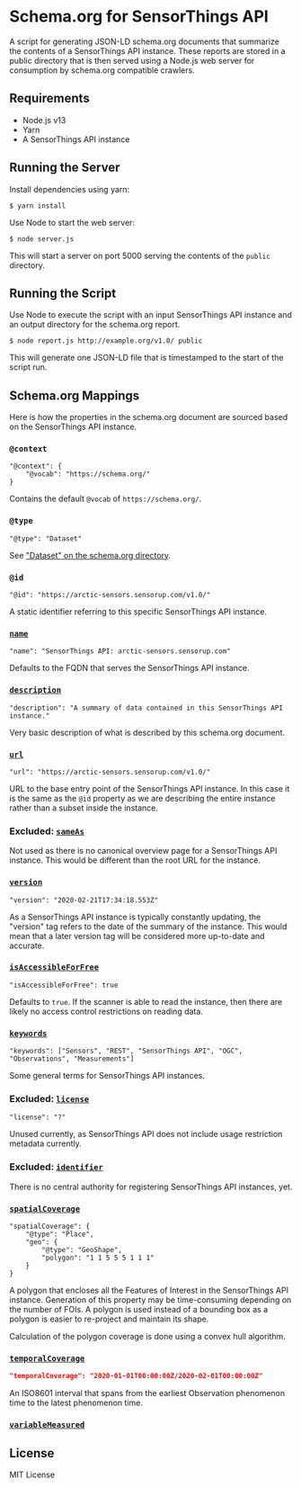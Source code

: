 # Schema.org for SensorThings API

A script for generating JSON-LD schema.org documents that summarize the contents of a SensorThings API instance. These reports are stored in a public directory that is then served using a Node.js web server for consumption by schema.org compatible crawlers.

## Requirements

* Node.js v13
* Yarn
* A SensorThings API instance

## Running the Server

Install dependencies using yarn:

```
$ yarn install
```

Use Node to start the web server:

```
$ node server.js
```

This will start a server on port 5000 serving the contents of the `public` directory.

## Running the Script

Use Node to execute the script with an input SensorThings API instance and an output directory for the schema.org report.

```
$ node report.js http://example.org/v1.0/ public
```

This will generate one JSON-LD file that is timestamped to the start of the script run.

## Schema.org Mappings

Here is how the properties in the schema.org document are sourced based on the SensorThings API instance.

### `@context`

```
"@context": {
    "@vocab": "https://schema.org/"
}
```

Contains the default `@vocab` of `https://schema.org/`.

### `@type`

```
"@type": "Dataset"
```

See ["Dataset" on the schema.org directory](https://schema.org/Dataset).

### `@id`

```
"@id": "https://arctic-sensors.sensorup.com/v1.0/"
```

A static identifier referring to this specific SensorThings API instance.

### [`name`](https://schema.org/name)

```
"name": "SensorThings API: arctic-sensors.sensorup.com"
```

Defaults to the FQDN that serves the SensorThings API instance.

### [`description`](https://schema.org/description)

```
"description": "A summary of data contained in this SensorThings API instance."
```

Very basic description of what is described by this schema.org document.

### [`url`](https://schema.org/url)

```
"url": "https://arctic-sensors.sensorup.com/v1.0/"
```

URL to the base entry point of the SensorThings API instance. In this case it is the same as the `@id` property as we are describing the entire instance rather than a subset inside the instance.

### Excluded: [`sameAs`](https://schema.org/sameAs)

Not used as there is no canonical overview page for a SensorThings API instance. This would be different than the root URL for the instance.

### [`version`](https://schema.org/version)

```
"version": "2020-02-21T17:34:18.553Z"
```

As a SensorThings API instance is typically constantly updating, the "version" tag refers to the date of the summary of the instance. This would mean that a later version tag will be considered more up-to-date and accurate.

### [`isAccessibleForFree`](https://schema.org/isAccessibleForFree)

```
"isAccessibleForFree": true
```

Defaults to `true`. If the scanner is able to read the instance, then there are likely no access control restrictions on reading data.

### [`keywords`](https://schema.org/keywords)

```
"keywords": ["Sensors", "REST", "SensorThings API", "OGC", "Observations", "Measurements"]
```

Some general terms for SensorThings API instances.

### Excluded: [`license`](https://schema.org/license)

```
"license": "?"
```

Unused currently, as SensorThings API does not include usage restriction metadata currently.

### Excluded: [`identifier`](https://schema.org/identifier)

There is no central authority for registering SensorThings API instances, yet.

### [`spatialCoverage`](https://schema.org/spatialCoverage)

```
"spatialCoverage": {
    "@type": "Place",
    "geo": {
        "@type": "GeoShape",
        "polygon": "1 1 5 5 5 1 1 1"
    }
}
```

A polygon that encloses all the Features of Interest in the SensorThings API instance. Generation of this property may be time-consuming depending on the number of FOIs. A polygon is used instead of a bounding box as a polygon is easier to re-project and maintain its shape.

Calculation of the polygon coverage is done using a convex hull algorithm.

### [`temporalCoverage`](https://schema.org/temporalCoverage)

```json
"temporalCoverage": "2020-01-01T00:00:00Z/2020-02-01T00:00:00Z"
```

An ISO8601 interval that spans from the earliest Observation phenomenon time to the latest phenomenon time.

### [`variableMeasured`](https://schema.org/variableMeasured)

## License

MIT License

